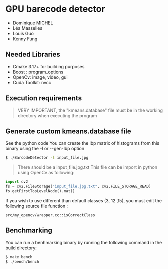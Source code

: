 # GPU barecode detector
- Dominique MICHEL
- Léa Masselles
- Louis Guo
- Kenny Fung

## Needed Libraries
- Cmake 3.17+ for building purposes
- Boost : program\_options
- OpenCv: image, video, gui
- Cuda Toolkit: nvcc

## Execution requirements
> VERY IMPORTANT, the "kmeans.database" file must be in the working directory when executing the program

## Generate custom kmeans.database file
See the python code
You can create the lbp matrix of histograms from this binary using the -l or --gen-lbp option

``` bash
$ ./BarcodeDetector -l input_file.jpg
```

> There should be a input\_file.jpg.txt
This file can be import in python using OpenCv as following:

``` python
import cv2
fs = cv2.FileStorage("input_file.jpg.txt", cv2.FILE_STORAGE_READ)
fs.getFirstTopLevelNode().mat()
```

If you wish to use different than default classes (3, 12 ,15), you must edit the following source file function :
```
src/my_opencv/wrapper.cc::isCorrectClass
```

## Benchmarking
You can run a benhmarking binary by running the following command in the build directory:
``` bash
$ make bench
$ ./bench/bench
```